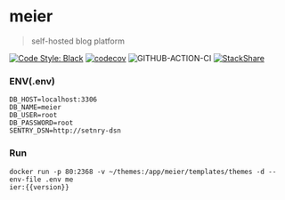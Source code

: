 # meier
> self-hosted blog platform

[![Code Style: Black](https://badgen.net/badge/code%20style/black/black)](https://github.com/ambv/black)
[![codecov](https://codecov.io/gh/meier-project/meier/branch/develop/graph/badge.svg)](https://codecov.io/gh/meier-project/meier)
![GITHUB-ACTION-CI](https://github.com/meier-project/meier/workflows/CI/badge.svg)
[![StackShare](http://img.shields.io/badge/tech-stack-0690fa.svg?style=flat)](https://stackshare.io/ash84-io/ash84-io)

### ENV(.env)
```
DB_HOST=localhost:3306
DB_NAME=meier
DB_USER=root
DB_PASSWORD=root
SENTRY_DSN=http://setnry-dsn
```

### Run

```shell
docker run -p 80:2368 -v ~/themes:/app/meier/templates/themes -d --env-file .env me
ier:{{version}} 
```
